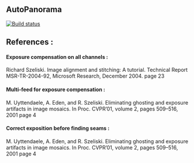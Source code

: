 ## AutoPanorama

[![Build status](https://ci.appveyor.com/api/projects/status/dt9bpb0ab4lj4jaf/branch/master?svg=true)](https://ci.appveyor.com/project/Tytan/autopanorama/branch/master)

## References : ##
#### Exposure compensation on all channels : ####
Richard Szeliski. Image alignment and stitching: A tutorial. Technical Report MSR-TR-2004-92, Microsoft Research, December 2004.
page 23

#### Multi-feed for exposure compensation : ####
M. Uyttendaele, A. Eden, and R. Szeliski. Eliminating ghosting and exposure artifacts in image mosaics. In Proc. CVPR’01, volume 2, pages 509–516, 2001
page 4

#### Correct exposition before finding seams : ####
M. Uyttendaele, A. Eden, and R. Szeliski. Eliminating ghosting and exposure artifacts in image mosaics. In Proc. CVPR’01, volume 2, pages 509–516, 2001
page 4
